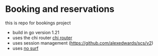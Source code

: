 # Booking and reservations

this is repo for bookings project

- build in go version 1.21
- uses the chi router [chi router](https://github.com/go-chi/chi/v5)
- uses session management (https://github.com/alexedwards/scs/v2)
- uses [no surf](https://github.com/justinas/nosurf)

